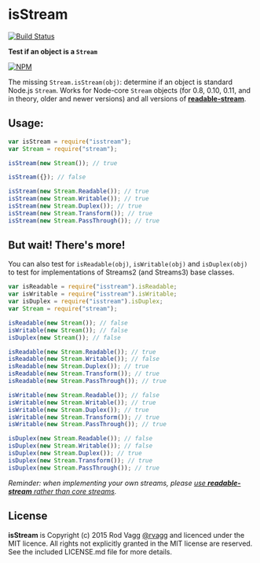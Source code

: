 # isStream

[![Build Status](https://secure.travis-ci.org/rvagg/isstream.png)](http://travis-ci.org/rvagg/isstream)

**Test if an object is a `Stream`**

[![NPM](https://nodei.co/npm/isstream.svg)](https://nodei.co/npm/isstream/)

The missing `Stream.isStream(obj)`: determine if an object is standard Node.js `Stream`. Works for Node-core `Stream` objects (for 0.8, 0.10, 0.11, and in theory, older and newer versions) and all versions of **[readable-stream](https://github.com/isaacs/readable-stream)**.

## Usage:

```js
var isStream = require("isstream");
var Stream = require("stream");

isStream(new Stream()); // true

isStream({}); // false

isStream(new Stream.Readable()); // true
isStream(new Stream.Writable()); // true
isStream(new Stream.Duplex()); // true
isStream(new Stream.Transform()); // true
isStream(new Stream.PassThrough()); // true
```

## But wait! There's more!

You can also test for `isReadable(obj)`, `isWritable(obj)` and `isDuplex(obj)` to test for implementations of Streams2 (and Streams3) base classes.

```js
var isReadable = require("isstream").isReadable;
var isWritable = require("isstream").isWritable;
var isDuplex = require("isstream").isDuplex;
var Stream = require("stream");

isReadable(new Stream()); // false
isWritable(new Stream()); // false
isDuplex(new Stream()); // false

isReadable(new Stream.Readable()); // true
isReadable(new Stream.Writable()); // false
isReadable(new Stream.Duplex()); // true
isReadable(new Stream.Transform()); // true
isReadable(new Stream.PassThrough()); // true

isWritable(new Stream.Readable()); // false
isWritable(new Stream.Writable()); // true
isWritable(new Stream.Duplex()); // true
isWritable(new Stream.Transform()); // true
isWritable(new Stream.PassThrough()); // true

isDuplex(new Stream.Readable()); // false
isDuplex(new Stream.Writable()); // false
isDuplex(new Stream.Duplex()); // true
isDuplex(new Stream.Transform()); // true
isDuplex(new Stream.PassThrough()); // true
```

_Reminder: when implementing your own streams, please [use **readable-stream** rather than core streams](http://r.va.gg/2014/06/why-i-dont-use-nodes-core-stream-module.html)._

## License

**isStream** is Copyright (c) 2015 Rod Vagg [@rvagg](https://twitter.com/rvagg) and licenced under the MIT licence. All rights not explicitly granted in the MIT license are reserved. See the included LICENSE.md file for more details.
